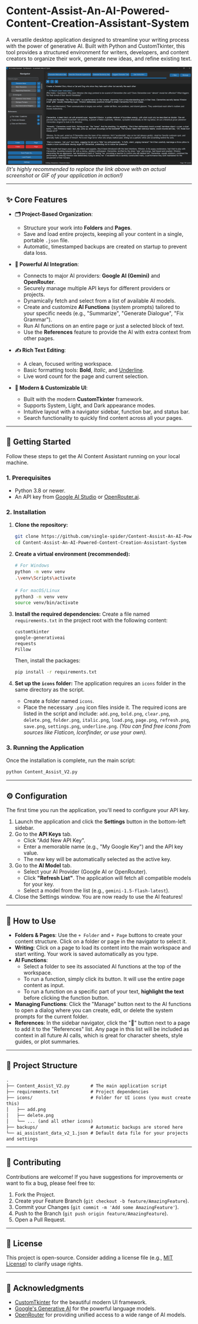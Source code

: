# Content-Assist-An-AI-Powered-Content-Creation-Assistant-System


A versatile desktop application designed to streamline your writing process with the power of generative AI. Built with Python and CustomTkinter, this tool provides a structured environment for writers, developers, and content creators to organize their work, generate new ideas, and refine existing text.

![AI Content Assistant Screenshot](https://raw.githubusercontent.com/single-spider/Content-Assist-An-AI-Powered-Content-Creation-Assistant-System/main/main_ui.png)
*(It's highly recommended to replace the link above with an actual screenshot or GIF of your application in action!)*

---

## ✨ Core Features

*   **🗂️ Project-Based Organization**:
    *   Structure your work into **Folders** and **Pages**.
    *   Save and load entire projects, keeping all your content in a single, portable `.json` file.
    *   Automatic, timestamped backups are created on startup to prevent data loss.

*   **🤖 Powerful AI Integration**:
    *   Connects to major AI providers: **Google AI (Gemini)** and **OpenRouter**.
    *   Securely manage multiple API keys for different providers or projects.
    *   Dynamically fetch and select from a list of available AI models.
    *   Create and customize **AI Functions** (system prompts) tailored to your specific needs (e.g., "Summarize", "Generate Dialogue", "Fix Grammar").
    *   Run AI functions on an entire page or just a selected block of text.
    *   Use the **References** feature to provide the AI with extra context from other pages.

*   **✍️ Rich Text Editing**:
    *   A clean, focused writing workspace.
    *   Basic formatting tools: **Bold**, *Italic*, and <u>Underline</u>.
    *   Live word count for the page and current selection.

*   **🎨 Modern & Customizable UI**:
    *   Built with the modern **CustomTkinter** framework.
    *   Supports System, Light, and Dark appearance modes.
    *   Intuitive layout with a navigator sidebar, function bar, and status bar.
    *   Search functionality to quickly find content across all your pages.

---

## 🚀 Getting Started

Follow these steps to get the AI Content Assistant running on your local machine.

### 1. Prerequisites

*   Python 3.8 or newer.
*   An API key from [Google AI Studio](https://makersuite.google.com/app/apikey) or [OpenRouter.ai](https://openrouter.ai/keys).

### 2. Installation

1.  **Clone the repository:**
    ```bash
    git clone https://github.com/single-spider/Content-Assist-An-AI-Powered-Content-Creation-Assistant-System.git
    cd Content-Assist-An-AI-Powered-Content-Creation-Assistant-System
    ```

2.  **Create a virtual environment (recommended):**
    ```bash
    # For Windows
    python -m venv venv
    .\venv\Scripts\activate

    # For macOS/Linux
    python3 -m venv venv
    source venv/bin/activate
    ```

3.  **Install the required dependencies:**
    Create a file named `requirements.txt` in the project root with the following content:
    ```
    customtkinter
    google-generativeai
    requests
    Pillow
    ```
    Then, install the packages:
    ```bash
    pip install -r requirements.txt
    ```

4.  **Set up the `icons` folder:**
    The application requires an `icons` folder in the same directory as the script.
    *   Create a folder named `icons`.
    *   Place the necessary `.png` icon files inside it. The required icons are listed in the script and include:
        `add.png`, `bold.png`, `clear.png`, `delete.png`, `folder.png`, `italic.png`, `load.png`, `page.png`, `refresh.png`, `save.png`, `settings.png`, `underline.png`.
    *(You can find free icons from sources like Flaticon, Iconfinder, or use your own).*

### 3. Running the Application

Once the installation is complete, run the main script:
```bash
python Content_Assist_V2.py
```

---

## ⚙️ Configuration

The first time you run the application, you'll need to configure your API key.

1.  Launch the application and click the **Settings** button in the bottom-left sidebar.
2.  Go to the **API Keys** tab.
    *   Click "Add New API Key".
    *   Enter a memorable name (e.g., "My Google Key") and the API key value.
    *   The new key will be automatically selected as the active key.
3.  Go to the **AI Model** tab.
    *   Select your AI Provider (Google AI or OpenRouter).
    *   Click **"Refresh List"**. The application will fetch all compatible models for your key.
    *   Select a model from the list (e.g., `gemini-1.5-flash-latest`).
4.  Close the Settings window. You are now ready to use the AI features!

---

## 📖 How to Use

*   **Folders & Pages**: Use the `+ Folder` and `+ Page` buttons to create your content structure. Click on a folder or page in the navigator to select it.
*   **Writing**: Click on a page to load its content into the main workspace and start writing. Your work is saved automatically as you type.
*   **AI Functions**:
    *   Select a folder to see its associated AI functions at the top of the workspace.
    *   To run a function, simply click its button. It will use the entire page content as input.
    *   To run a function on a specific part of your text, **highlight the text** before clicking the function button.
*   **Managing Functions**: Click the "Manage" button next to the AI functions to open a dialog where you can create, edit, or delete the system prompts for the current folder.
*   **References**: In the sidebar navigator, click the "📌" button next to a page to add it to the "References" list. Any page in this list will be included as context in all future AI calls, which is great for character sheets, style guides, or plot summaries.

---

## 📁 Project Structure

```
.
├── Content_Assist_V2.py        # The main application script
├── requirements.txt            # Project dependencies
├── icons/                      # Folder for UI icons (you must create this)
│   ├── add.png
│   ├── delete.png
│   └── ... (and all other icons)
├── backups/                    # Automatic backups are stored here
└── ai_assistant_data_v2_1.json # Default data file for your projects and settings
```

---

## 🤝 Contributing

Contributions are welcome! If you have suggestions for improvements or want to fix a bug, please feel free to:

1.  Fork the Project.
2.  Create your Feature Branch (`git checkout -b feature/AmazingFeature`).
3.  Commit your Changes (`git commit -m 'Add some AmazingFeature'`).
4.  Push to the Branch (`git push origin feature/AmazingFeature`).
5.  Open a Pull Request.

---

## 📄 License

This project is open-source. Consider adding a license file (e.g., [MIT License](https://opensource.org/licenses/MIT)) to clarify usage rights.

---

## 🙏 Acknowledgments

*   [CustomTkinter](https://github.com/TomSchimansky/CustomTkinter) for the beautiful modern UI framework.
*   [Google's Generative AI](https://ai.google/discover/generativeai/) for the powerful language models.
*   [OpenRouter](https://openrouter.ai/) for providing unified access to a wide range of AI models.
